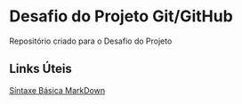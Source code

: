 #  Desafio do Projeto Git/GitHub 
Repositório criado para o Desafio do Projeto
## Links Úteis
[Síntaxe Básica MarkDown](https://www.markdownguide.org/basic-syntax/)
